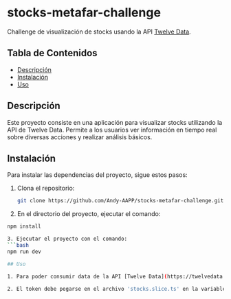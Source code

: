 # stocks-metafar-challenge

Challenge de visualización de stocks usando la API [Twelve Data](https://twelvedata.com/).

## Tabla de Contenidos

- [Descripción](#descripción)
- [Instalación](#instalación)
- [Uso](#uso)

## Descripción

Este proyecto consiste en una aplicación para visualizar stocks utilizando la API de Twelve Data. Permite a los usuarios ver información en tiempo real sobre diversas acciones y realizar análisis básicos.

## Instalación

Para instalar las dependencias del proyecto, sigue estos pasos:

1. Clona el repositorio:
   ```bash
   git clone https://github.com/Andy-AAPP/stocks-metafar-challenge.git

2. En el directorio del proyecto, ejecutar el comando:
  ```bash
  npm install

3. Ejecutar el proyecto con el comando:
  ```bash
  npm run dev

## Uso

1. Para poder consumir data de la API [Twelve Data](https://twelvedata.com/) , crearse una cuenta en la misma y utilizar el Token otorgado por la plataforma.

2. El token debe pegarse en el archivo 'stocks.slice.ts' en la variable `API_KEY`.